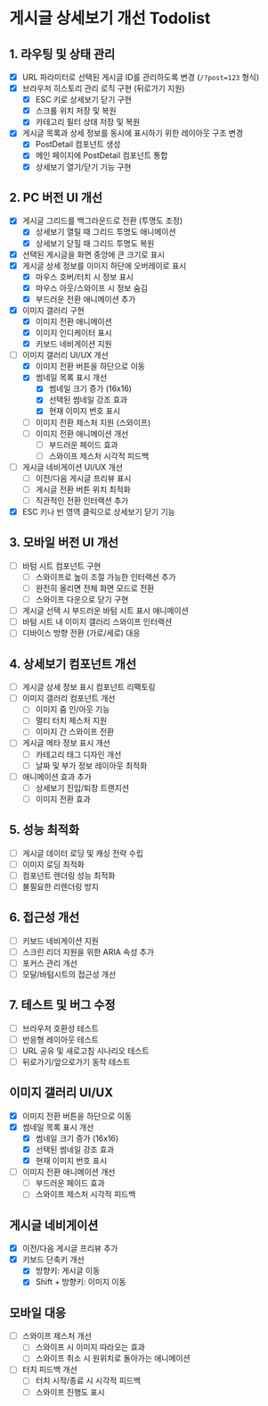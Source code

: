 # 게시글 상세보기 개선 Todolist

## 1. 라우팅 및 상태 관리
- [x] URL 파라미터로 선택된 게시글 ID를 관리하도록 변경 (`/?post=123` 형식)
- [x] 브라우저 히스토리 관리 로직 구현 (뒤로가기 지원)
  - [x] ESC 키로 상세보기 닫기 구현
  - [x] 스크롤 위치 저장 및 복원
  - [x] 카테고리 필터 상태 저장 및 복원
- [x] 게시글 목록과 상세 정보를 동시에 표시하기 위한 레이아웃 구조 변경
  - [x] PostDetail 컴포넌트 생성
  - [x] 메인 페이지에 PostDetail 컴포넌트 통합
  - [x] 상세보기 열기/닫기 기능 구현

## 2. PC 버전 UI 개선
- [x] 게시글 그리드를 백그라운드로 전환 (투명도 조정)
  - [x] 상세보기 열릴 때 그리드 투명도 애니메이션
  - [x] 상세보기 닫힐 때 그리드 투명도 복원
- [x] 선택된 게시글을 화면 중앙에 큰 크기로 표시
- [x] 게시글 상세 정보를 이미지 하단에 오버레이로 표시
  - [x] 마우스 호버/터치 시 정보 표시
  - [x] 마우스 아웃/스와이프 시 정보 숨김
  - [x] 부드러운 전환 애니메이션 추가
- [x] 이미지 갤러리 구현
  - [x] 이미지 전환 애니메이션
  - [x] 이미지 인디케이터 표시
  - [x] 키보드 네비게이션 지원
- [ ] 이미지 갤러리 UI/UX 개선
  - [x] 이미지 전환 버튼을 하단으로 이동
  - [x] 썸네일 목록 표시 개선
    - [x] 썸네일 크기 증가 (16x16)
    - [x] 선택된 썸네일 강조 효과
    - [x] 현재 이미지 번호 표시
  - [ ] 이미지 전환 제스처 지원 (스와이프)
  - [ ] 이미지 전환 애니메이션 개선
    - [ ] 부드러운 페이드 효과
    - [ ] 스와이프 제스처 시각적 피드백
- [ ] 게시글 네비게이션 UI/UX 개선
  - [ ] 이전/다음 게시글 프리뷰 표시
  - [ ] 게시글 전환 버튼 위치 최적화
  - [ ] 직관적인 전환 인터랙션 추가
- [x] ESC 키나 빈 영역 클릭으로 상세보기 닫기 기능

## 3. 모바일 버전 UI 개선
- [ ] 바텀 시트 컴포넌트 구현
  - [ ] 스와이프로 높이 조절 가능한 인터랙션 추가
  - [ ] 완전히 올리면 전체 화면 모드로 전환
  - [ ] 스와이프 다운으로 닫기 구현
- [ ] 게시글 선택 시 부드러운 바텀 시트 표시 애니메이션
- [ ] 바텀 시트 내 이미지 갤러리 스와이프 인터랙션
- [ ] 디바이스 방향 전환 (가로/세로) 대응

## 4. 상세보기 컴포넌트 개선
- [ ] 게시글 상세 정보 표시 컴포넌트 리팩토링
- [ ] 이미지 갤러리 컴포넌트 개선
  - [ ] 이미지 줌 인/아웃 기능
  - [ ] 멀티 터치 제스처 지원
  - [ ] 이미지 간 스와이프 전환
- [ ] 게시글 메타 정보 표시 개선
  - [ ] 카테고리 태그 디자인 개선
  - [ ] 날짜 및 부가 정보 레이아웃 최적화
- [ ] 애니메이션 효과 추가
  - [ ] 상세보기 진입/퇴장 트랜지션
  - [ ] 이미지 전환 효과

## 5. 성능 최적화
- [ ] 게시글 데이터 로딩 및 캐싱 전략 수립
- [ ] 이미지 로딩 최적화
- [ ] 컴포넌트 렌더링 성능 최적화
- [ ] 불필요한 리렌더링 방지

## 6. 접근성 개선
- [ ] 키보드 네비게이션 지원
- [ ] 스크린 리더 지원을 위한 ARIA 속성 추가
- [ ] 포커스 관리 개선
- [ ] 모달/바텀시트의 접근성 개선

## 7. 테스트 및 버그 수정
- [ ] 브라우저 호환성 테스트
- [ ] 반응형 레이아웃 테스트
- [ ] URL 공유 및 새로고침 시나리오 테스트
- [ ] 뒤로가기/앞으로가기 동작 테스트

## 이미지 갤러리 UI/UX
- [x] 이미지 전환 버튼을 하단으로 이동
- [x] 썸네일 목록 표시 개선
  - [x] 썸네일 크기 증가 (16x16)
  - [x] 선택된 썸네일 강조 효과
  - [x] 현재 이미지 번호 표시
- [ ] 이미지 전환 애니메이션 개선
  - [ ] 부드러운 페이드 효과
  - [ ] 스와이프 제스처 시각적 피드백

## 게시글 네비게이션
- [x] 이전/다음 게시글 프리뷰 추가
- [x] 키보드 단축키 개선
  - [x] 방향키: 게시글 이동
  - [x] Shift + 방향키: 이미지 이동

## 모바일 대응
- [ ] 스와이프 제스처 개선
  - [ ] 스와이프 시 이미지 따라오는 효과
  - [ ] 스와이프 취소 시 원위치로 돌아가는 애니메이션
- [ ] 터치 피드백 개선
  - [ ] 터치 시작/종료 시 시각적 피드백
  - [ ] 스와이프 진행도 표시

